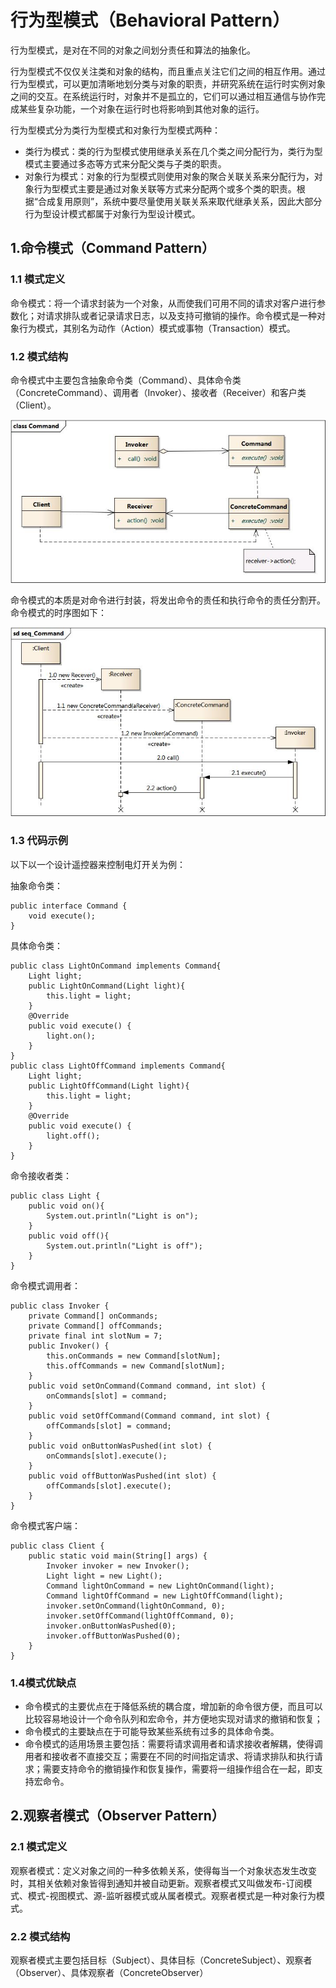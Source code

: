 # 行为型模式（Behavioral Pattern）

行为型模式，是对在不同的对象之间划分责任和算法的抽象化。

行为型模式不仅仅关注类和对象的结构，而且重点关注它们之间的相互作用。通过行为型模式，可以更加清晰地划分类与对象的职责，并研究系统在运行时实例对象之间的交互。在系统运行时，对象并不是孤立的，它们可以通过相互通信与协作完成某些复杂功能，一个对象在运行时也将影响到其他对象的运行。

行为型模式分为类行为型模式和对象行为型模式两种：

- 类行为模式：类的行为型模式使用继承关系在几个类之间分配行为，类行为型模式主要通过多态等方式来分配父类与子类的职责。
- 对象行为模式：对象的行为型模式则使用对象的聚合关联关系来分配行为，对象行为型模式主要是通过对象关联等方式来分配两个或多个类的职责。根据“合成复用原则”，系统中要尽量使用关联关系来取代继承关系，因此大部分行为型设计模式都属于对象行为型设计模式。

## 1.命令模式（Command Pattern）

### 1.1 模式定义

命令模式：将一个请求封装为一个对象，从而使我们可用不同的请求对客户进行参数化；对请求排队或者记录请求日志，以及支持可撤销的操作。命令模式是一种对象行为模式，其别名为动作（Action）模式或事物（Transaction）模式。

### 1.2 模式结构

命令模式中主要包含抽象命令类（Command）、具体命令类（ConcreteCommand）、调用者（Invoker）、接收者（Receiver）和客户类（Client）。

<div align="center">

![title](https://raw.githubusercontent.com/XQLong/Logging/master/img/2019/07/20/1563591705570-1563591705574.png)

</div>

命令模式的本质是对命令进行封装，将发出命令的责任和执行命令的责任分割开。命令模式的时序图如下：

<div align="center">

![title](https://raw.githubusercontent.com/XQLong/Logging/master/img/2019/07/20/1563592173245-1563592173248.png)

</div>

### 1.3 代码示例

以下以一个设计遥控器来控制电灯开关为例：

抽象命令类：

```
public interface Command {
    void execute();
}
```

具体命令类：
```
public class LightOnCommand implements Command{
    Light light;
    public LightOnCommand(Light light){
        this.light = light;
    }
    @Override
    public void execute() {
        light.on();
    }
}
public class LightOffCommand implements Command{
    Light light;
    public LightOffCommand(Light light){
        this.light = light;
    }
    @Override
    public void execute() {
        light.off();
    }
}
```

命令接收者类：

```
public class Light {
    public void on(){
        System.out.println("Light is on");
    }
    public void off(){
        System.out.println("Light is off");
    }
}
```

命令模式调用者：

```
public class Invoker {
    private Command[] onCommands;
    private Command[] offCommands;
    private final int slotNum = 7;
    public Invoker() {
        this.onCommands = new Command[slotNum];
        this.offCommands = new Command[slotNum];
    }
    public void setOnCommand(Command command, int slot) {
        onCommands[slot] = command;
    }
    public void setOffCommand(Command command, int slot) {
        offCommands[slot] = command;
    }
    public void onButtonWasPushed(int slot) {
        onCommands[slot].execute();
    }
    public void offButtonWasPushed(int slot) {
        offCommands[slot].execute();
    }
}
```

命令模式客户端：

```
public class Client {
    public static void main(String[] args) {
        Invoker invoker = new Invoker();
        Light light = new Light();
        Command lightOnCommand = new LightOnCommand(light);
        Command lightOffCommand = new LightOffCommand(light);
        invoker.setOnCommand(lightOnCommand, 0);
        invoker.setOffCommand(lightOffCommand, 0);
        invoker.onButtonWasPushed(0);
        invoker.offButtonWasPushed(0);
    }
}
```

### 1.4模式优缺点

- 命令模式的主要优点在于降低系统的耦合度，增加新的命令很方便，而且可以比较容易地设计一个命令队列和宏命令，并方便地实现对请求的撤销和恢复；
- 命令模式的主要缺点在于可能导致某些系统有过多的具体命令类。
- 命令模式的适用场景主要包括：需要将请求调用者和请求接收者解耦，使得调用者和接收者不直接交互；需要在不同的时间指定请求、将请求排队和执行请求；需要支持命令的撤销操作和恢复操作，需要将一组操作组合在一起，即支持宏命令。

## 2.观察者模式（Observer Pattern）

### 2.1 模式定义

观察者模式：定义对象之间的一种多依赖关系，使得每当一个对象状态发生改变时，其相关依赖对象皆得到通知并被自动更新。观察者模式又叫做发布-订阅模式、模式-视图模式、源-监听器模式或从属者模式。观察者模式是一种对象行为模式。

### 2.2 模式结构

观察者模式主要包括目标（Subject）、具体目标（ConcreteSubject）、观察者（Observer）、具体观察者（ConcreteObserver）




